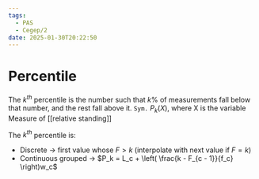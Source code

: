 ```yaml
---
tags:
  - PAS
  - Cegep/2
date: 2025-01-30T20:22:50
---
```


# Percentile

The $k^{th}$ percentile is the number such that $k\%$ of measurements fall below that number, and the rest fall above it.
`Sym.` $P_k(X)$, where X is the variable
Measure of [[relative standing]]

The $k^{th}$ percentile is:

- Discrete -> first value whose $F > k$ (interpolate with next value if $F = k$)
- Continuous grouped -> $P_k = L_c + \left( \frac{k - F_{c - 1}}{f_c} \right)w_c$